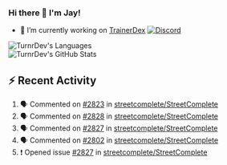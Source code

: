 ### Hi there 👋 I'm Jay!

- 🔭 I’m currently working on [TrainerDex](https://www.github.com/TrainerDex) [![Discord](https://discordapp.com/api/v6/guilds/364313717720219651/widget.png?style=shield)](http://discord.trainerdex.co.uk/)

![TurnrDev's Languages](https://github-readme-stats.vercel.app/api/top-langs/?username=TurnrDev&layout=compact&hide_border=true&title_color=1fa6aa&text_color=233247)
<br>
![TurnrDev's GitHub Stats](https://github-readme-stats.vercel.app/api?username=TurnrDev&show_icons=true&hide_border=true&count_private=true&include_all_commits=true&icon_color=1fa6aa&title_color=1fa6aa&text_color=233247)
<br>

## :zap: Recent Activity

<!--START_SECTION:activity-->
1. 🗣 Commented on [#2823](https://github.com/streetcomplete/StreetComplete/issues/2823) in [streetcomplete/StreetComplete](https://github.com/streetcomplete/StreetComplete)
2. 🗣 Commented on [#2828](https://github.com/streetcomplete/StreetComplete/issues/2828) in [streetcomplete/StreetComplete](https://github.com/streetcomplete/StreetComplete)
3. 🗣 Commented on [#2827](https://github.com/streetcomplete/StreetComplete/issues/2827) in [streetcomplete/StreetComplete](https://github.com/streetcomplete/StreetComplete)
4. 🗣 Commented on [#2802](https://github.com/streetcomplete/StreetComplete/issues/2802) in [streetcomplete/StreetComplete](https://github.com/streetcomplete/StreetComplete)
5. ❗️ Opened issue [#2827](https://github.com/streetcomplete/StreetComplete/issues/2827) in [streetcomplete/StreetComplete](https://github.com/streetcomplete/StreetComplete)
<!--END_SECTION:activity-->
